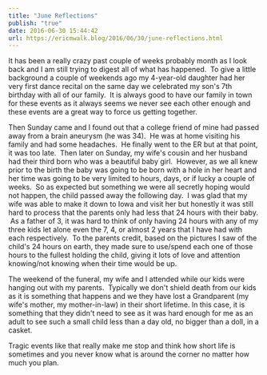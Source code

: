 ```yaml
---
title: "June Reflections"
publish: "true"
date: 2016-06-30 15:44:42
url: https://ericmwalk.blog/2016/06/30/june-reflections.html
---
```


It has been a really crazy past couple of weeks probably month as I look back and I am still trying to digest all of what has happened.  To give a little background a couple of weekends ago my 4-year-old daughter had her very first dance recital on the same day we celebrated my son's 7th birthday with all of our family.  It is always good to have our family in town for these events as it always seems we never see each other enough and these events are a great way to force us getting together.

Then Sunday came and I found out that a college friend of mine had passed away from a brain aneurysm (he was 34).  He was at home visiting his family and had some headaches.  He finally went to the ER but at that point, it was too late.  Then later on Sunday, my wife's cousin and her husband had their third born who was a beautiful baby girl.  However, as we all knew prior to the birth the baby was going to be born with a hole in her heart and her time was going to be very limited to hours, days, or if lucky a couple of weeks.  So as expected but something we were all secretly hoping would not happen, the child passed away the following day.  I was glad that my wife was able to make it down to Iowa and visit her but honestly it was still hard to process that the parents only had less that 24 hours with their baby.  As a father of 3, it was hard to think of only having 24 hours with any of my three kids let alone even the 7, 4, or almost 2 years that I have had with each respectively.  To the parents credit, based on the pictures I saw of the child's 24 hours on earth, they made sure to use/spend each one of those hours to the fullest holding the child, giving it lots of love and attention knowing/not knowing when their time would be up.

The weekend of the funeral, my wife and I attended while our kids were hanging out with my parents.  Typically we don't shield death from our kids as it is something that happens and we they have lost a Grandparent (my wife's mother, my mother-in-law) in their short lifetime. In this case, it is something that they didn't need to see as it was hard enough for me as an adult to see such a small child less than a day old, no bigger than a doll, in a casket.

Tragic events like that really make me stop and think how short life is sometimes and you never know what is around the corner no matter how much you plan.